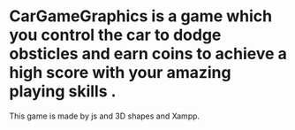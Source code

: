 # CarGameGraphics is a game which you control the car to dodge obsticles and earn coins to achieve a high score with your amazing playing skills .
This game is made by js and 3D shapes and Xampp.
